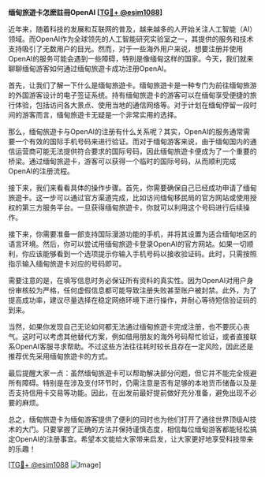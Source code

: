 **缅甸旅遊卡怎麽註冊OpenAI [[TG💪+ @esim1088](https://t.me/s/esim1088)]**

近年来，随着科技的发展和互联网的普及，越来越多的人开始关注人工智能（AI）领域。而OpenAI作为全球领先的人工智能研究实验室之一，其提供的服务和技术支持吸引了无数用户的目光。然而，对于一些海外用户来说，想要注册并使用OpenAI的服务可能会遇到一些障碍，特别是像缅甸这样的国家。今天，我们就来聊聊缅甸游客如何通过缅甸旅遊卡成功注册OpenAI。

首先，让我们了解一下什么是缅甸旅遊卡。缅甸旅遊卡是一种专门为前往缅甸旅游的外国游客设计的电子签证系统。持有缅甸旅遊卡的游客可以在缅甸享受便捷的旅行体验，包括访问各大景点、使用当地的通信网络等。对于计划在缅甸停留一段时间的游客而言，缅甸旅遊卡无疑是一个非常实用的选择。

那么，缅甸旅遊卡与OpenAI的注册有什么关系呢？其实，OpenAI的服务通常需要一个有效的国际手机号码来进行验证。而对于缅甸游客来说，由于缅甸国内的通信运营商可能无法提供符合要求的国际号码，因此缅甸旅遊卡便成为了一个重要的桥梁。通过缅甸旅遊卡，游客可以获得一个临时的国际号码，从而顺利完成OpenAI的注册流程。

接下来，我们来看看具体的操作步骤。首先，你需要确保自己已经成功申请了缅甸旅遊卡。这一步可以通过官方渠道完成，比如访问缅甸移民局的官方网站或使用授权的第三方服务平台。一旦获得缅甸旅遊卡，你就可以利用这个号码进行后续操作。

接下来，你需要准备一部支持国际漫游功能的手机，并将其设置为适合缅甸地区的语言环境。然后，你可以尝试用缅甸旅遊卡登录OpenAI的官方网站。如果一切顺利，你应该能够看到一个选项提示你输入手机号码以接收验证码。此时，只需按照指示输入缅甸旅遊卡对应的号码即可。

需要注意的是，在填写信息时务必保证所有资料的真实性。因为OpenAI对用户身份审核较为严格，任何虚假信息都可能导致注册失败甚至账户被封禁。此外，为了提高成功率，建议尽量选择在稳定网络环境下进行操作，并耐心等待短信验证码的到来。

当然，如果你发现自己无论如何都无法通过缅甸旅遊卡完成注册，也不要灰心丧气。这时可以考虑其他替代方案，例如借用朋友的海外号码帮忙验证，或者直接联系OpenAI客服寻求帮助。不过这些方法往往耗时较长且存在一定风险，因此还是推荐优先采用缅甸旅遊卡的方式。

最后提醒大家一点：虽然缅甸旅遊卡可以帮助解决部分问题，但它并不能完全规避所有障碍。特别是在涉及支付环节时，仍需注意是否有足够的本地货币储备以及是否支持信用卡交易等功能。因此，在出发前最好提前做好充分准备，避免出现不必要的麻烦。

总之，缅甸旅遊卡为缅甸游客提供了便利的同时也为他们打开了通往世界顶级AI技术的大门。只要掌握了正确的方法并保持谨慎态度，相信每位缅甸游客都能轻松搞定OpenAI的注册事宜。希望本文能给大家带来启发，让大家更好地享受科技带来的乐趣！

[[TG💪+ @esim1088](https://t.me/s/esim1088) ![Image](https://i.postimg.cc/4NQfJmqS/Snipaste-2025-05-13-00-14-12.png)]